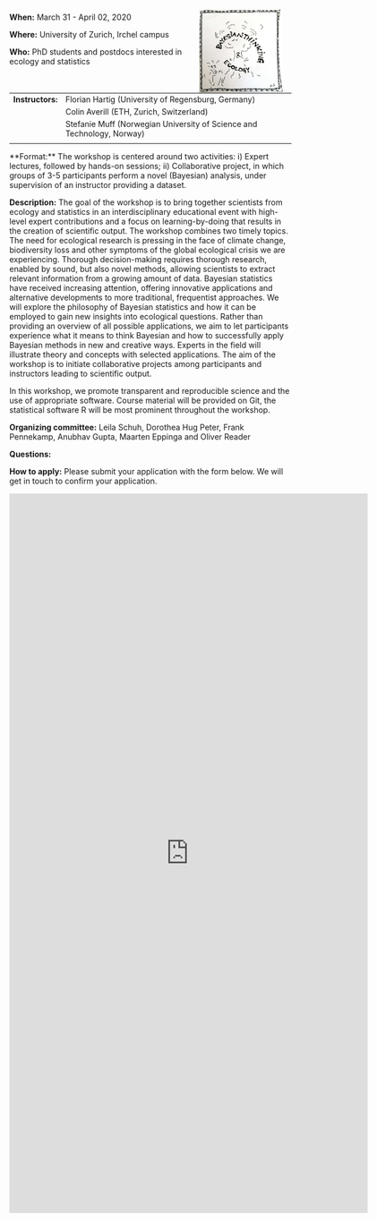 
<p><img style="padding: 0 15px; float: right;" src="bayesecology.jpg" width="150" height="150"/></p>
<p style="margin-top: 20px;"> </p>
<p> <b> When:</b> March 31 - April 02, 2020</p>
<p> <b> Where:</b> University of Zurich, Irchel campus</p>
<p> <b> Who:</b>	PhD students and postdocs interested in ecology and statistics</p>

<table border="0">
  <tr>
    <td><b>Instructors:</b>	</td>
    <td>Florian Hartig (University of Regensburg, Germany)</td>
  </tr>
  <tr>
    <td></td>
    <td>Colin Averill (ETH, Zurich, Switzerland)</td>
  </tr>
  <tr>
    <td></td>
    <td>Stefanie Muff (Norwegian University of Science and Technology, Norway)</td>
  </tr>
  <tr>
    <td></td>
    <td></td>
  </tr>
</table>
**Format:** The workshop is centered around two activities: i) Expert lectures, followed by hands-on sessions; ii) Collaborative project, in which groups of 3-5 participants perform a novel (Bayesian) analysis, under supervision of an instructor providing a dataset.

**Description:** The goal of the workshop is to bring together scientists from ecology and statistics in an interdisciplinary educational event with high-level expert contributions and a focus on learning-by-doing that results in the creation of scientific output. 
The workshop combines two timely topics. The need for ecological research is pressing in the face of climate change, biodiversity loss and other symptoms of the global ecological crisis we are experiencing. Thorough decision-making requires thorough research, enabled by sound, but also novel methods, allowing scientists to extract relevant information from a growing amount of data. Bayesian statistics have received increasing attention, offering innovative applications and alternative developments to more traditional, frequentist approaches.
We will explore the philosophy of Bayesian statistics and how it can be employed to gain new insights into ecological questions. Rather than providing an overview of all possible applications, we aim to let participants experience what it means to think Bayesian and how to successfully apply Bayesian methods in new and creative ways. Experts in the field will illustrate theory and concepts with selected applications. The aim of the workshop is to initiate collaborative projects among participants and instructors leading to scientific output. 

In this workshop, we promote transparent and reproducible science and the use of appropriate software. Course material will be provided on Git, the statistical software R will be most prominent throughout the workshop. 

**Organizing committee:** Leila Schuh, Dorothea Hug Peter, Frank Pennekamp, Anubhav Gupta, Maarten Eppinga and Oliver Reader 

**Questions:** 

**How to apply:** 
Please submit your application with the form below. We will get in touch to confirm your application.

<iframe src="https://docs.google.com/forms/d/e/1FAIpQLScKpPMnSTE8eUkQv9MhYIYnAKCPdPPksjUymDfkOeiwYlweSg/viewform?embedded=true" width="640" height="1286" frameborder="0" marginheight="0" marginwidth="0">Loading…</iframe>

